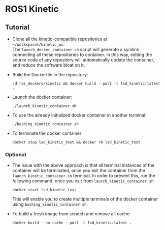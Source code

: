 # ROS1 Kinetic

## Tutorial

* Clone all the kinetic-compatible repositories at `~/workspaces/kinetic_ws`.
<br/>The `launch_docker_container.sh` script will generate a symlink connecting all these repositories to container. In this way, editing the source code of any repository will automatically update the container, and reduce the software bloat on it.

* Build the Dockerfile in the repository:

      cd ros_dockers/kinetic && docker build --pull -t lsd_kinetic:latest .

* Launch the docker container:

      ./launch_kinetic_container.sh

* To use the already initialized docker container in another terminal:

      ./bashing_kinetic_container.sh

* To terminate the docker container:

      docker stop lsd_kinetic_test && docker rm lsd_kinetic_test

### Optional

* The issue with the above approach is that all terminal instances of the container will be terminated, once you exit the container from the `launch_kinetic_container.sh` terminal. In order to prevent this, run the following command, once you exit from `launch_kinetic_container.sh`:

      docker start lsd_kinetic_test

	This will enable you to create multiple terminals of the docker container using `bashing_kinetic_container.sh`.

* To build a fresh image from scratch and remove all cache:

      docker build --no-cache --pull -t lsd_kinetic:latest .
